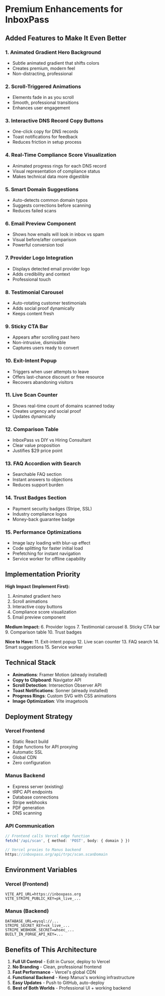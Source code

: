 # Premium Enhancements for InboxPass

## Added Features to Make It Even Better

### 1. **Animated Gradient Hero Background**
- Subtle animated gradient that shifts colors
- Creates premium, modern feel
- Non-distracting, professional

### 2. **Scroll-Triggered Animations**
- Elements fade in as you scroll
- Smooth, professional transitions
- Enhances user engagement

### 3. **Interactive DNS Record Copy Buttons**
- One-click copy for DNS records
- Toast notifications for feedback
- Reduces friction in setup process

### 4. **Real-Time Compliance Score Visualization**
- Animated progress rings for each DNS record
- Visual representation of compliance status
- Makes technical data more digestible

### 5. **Smart Domain Suggestions**
- Auto-detects common domain typos
- Suggests corrections before scanning
- Reduces failed scans

### 6. **Email Preview Component**
- Shows how emails will look in inbox vs spam
- Visual before/after comparison
- Powerful conversion tool

### 7. **Provider Logo Integration**
- Displays detected email provider logo
- Adds credibility and context
- Professional touch

### 8. **Testimonial Carousel**
- Auto-rotating customer testimonials
- Adds social proof dynamically
- Keeps content fresh

### 9. **Sticky CTA Bar**
- Appears after scrolling past hero
- Non-intrusive, dismissible
- Captures users ready to convert

### 10. **Exit-Intent Popup**
- Triggers when user attempts to leave
- Offers last-chance discount or free resource
- Recovers abandoning visitors

### 11. **Live Scan Counter**
- Shows real-time count of domains scanned today
- Creates urgency and social proof
- Updates dynamically

### 12. **Comparison Table**
- InboxPass vs DIY vs Hiring Consultant
- Clear value proposition
- Justifies $29 price point

### 13. **FAQ Accordion with Search**
- Searchable FAQ section
- Instant answers to objections
- Reduces support burden

### 14. **Trust Badges Section**
- Payment security badges (Stripe, SSL)
- Industry compliance logos
- Money-back guarantee badge

### 15. **Performance Optimizations**
- Image lazy loading with blur-up effect
- Code splitting for faster initial load
- Prefetching for instant navigation
- Service worker for offline capability

## Implementation Priority

**High Impact (Implement First):**
1. Animated gradient hero
2. Scroll animations
3. Interactive copy buttons
4. Compliance score visualization
5. Email preview component

**Medium Impact:**
6. Provider logos
7. Testimonial carousel
8. Sticky CTA bar
9. Comparison table
10. Trust badges

**Nice to Have:**
11. Exit-intent popup
12. Live scan counter
13. FAQ search
14. Smart suggestions
15. Service worker

## Technical Stack

- **Animations**: Framer Motion (already installed)
- **Copy to Clipboard**: Navigator API
- **Scroll Detection**: Intersection Observer API
- **Toast Notifications**: Sonner (already installed)
- **Progress Rings**: Custom SVG with CSS animations
- **Image Optimization**: Vite imagetools

## Deployment Strategy

### Vercel Frontend
- Static React build
- Edge functions for API proxying
- Automatic SSL
- Global CDN
- Zero configuration

### Manus Backend
- Express server (existing)
- tRPC API endpoints
- Database connections
- Stripe webhooks
- PDF generation
- DNS scanning

### API Communication
```typescript
// Frontend calls Vercel edge function
fetch('/api/scan', { method: 'POST', body: { domain } })

// Vercel proxies to Manus backend
https://inboxpass.org/api/trpc/scan.scanDomain
```

## Environment Variables

### Vercel (Frontend)
```
VITE_API_URL=https://inboxpass.org
VITE_STRIPE_PUBLIC_KEY=pk_live_...
```

### Manus (Backend)
```
DATABASE_URL=mysql://...
STRIPE_SECRET_KEY=sk_live_...
STRIPE_WEBHOOK_SECRET=whsec_...
BUILT_IN_FORGE_API_KEY=...
```

## Benefits of This Architecture

1. **Full UI Control** - Edit in Cursor, deploy to Vercel
2. **No Branding** - Clean, professional frontend
3. **Fast Performance** - Vercel's global CDN
4. **Functional Backend** - Keep Manus's working infrastructure
5. **Easy Updates** - Push to GitHub, auto-deploy
6. **Best of Both Worlds** - Professional UI + working backend

